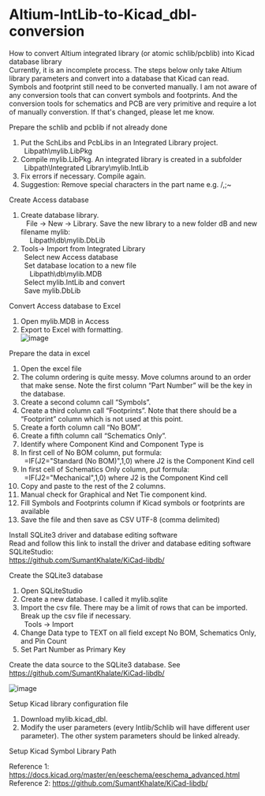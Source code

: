 # Altium-IntLib-to-Kicad_dbl-conversion
How to convert Altium integrated library (or atomic schlib/pcblib) into Kicad database library  
Currently, it is an incomplete process.  The steps below only take Altium library parameters and convert into a database that Kicad can read.  Symbols and footprint still need to be converted manually.  I am not aware of any conversion tools that can convert symbols and footprints.  And the conversion tools for schematics and PCB are very primitive and require a lot of manually converstion.  If that's changed, please let me know.  

Prepare the schlib and pcblib if not already done  
1. Put the SchLibs and PcbLibs in an Integrated Library project.  
 &ensp;Libpath\mylib.LibPkg
2. Compile mylib.LibPkg.  An integrated library is created in a subfolder  
 &ensp;Libpath\Integrated Library\mylib.IntLib
3. Fix errors if necessary.  Compile again.
4. Suggestion: Remove special characters in the part name e.g. \/,;~

Create Access database
1. Create database library.  
	 &ensp; File -> New -> Library.  Save the new library to a new folder dB and new filename mylib:  
 &ensp; &ensp;Libpath\db\mylib.DbLib  
2. Tools-> Import from Integrated Library  
	 &ensp;Select new Access database  
	 &ensp;Set database location to a new file  
 &ensp; &ensp;Libpath\db\mylib.MDB  
	 &ensp;Select mylib.IntLib and convert  
	 &ensp;Save mylib.DbLib  

Convert Access database to Excel  
1. Open mylib.MDB in Access  
2. Export to Excel with formatting.  
 ![image](https://github.com/mryokai/Altium-IntLib-to-Kicad_dbl-conversion/assets/136013177/d7918847-3525-4fb5-b37b-a4015e1dc836)


Prepare the data in excel  
1. Open the excel file  
2. The column ordering is quite messy.  Move columns around to an order that make sense.  Note the first column “Part Number” will be the key in the database.  
3. Create a second column call “Symbols”.  
4. Create a third column call “Footprints”. Note that there should be a “Footprint” column which is not used at this point.  
5. Create a forth column call “No BOM”.  
6. Create a fifth column call “Schematics Only”.  
7. Identify where Component Kind and Component Type is  
8. In first cell of No BOM column, put formula:  
	 &ensp;=IF(J2="Standard (No BOM)",1,0)	where J2 is the Component Kind cell  
9. In first cell of Schematics Only column, put formula:  
   &ensp;=IF(J2="Mechanical",1,0) 		where J2 is the Component Kind cell  
10. Copy and paste to the rest of the 2 columns.  
11. Manual check for Graphical and Net Tie component kind.  
12. Fill Symbols and Footprints column if Kicad symbols or footprints are available  
13. Save the file and then save as CSV UTF-8 (comma delimited)  

Install SQLite3 driver and database editing software  
Read and follow this link to install the driver and database editing software SQLiteStudio:  
https://github.com/SumantKhalate/KiCad-libdb/  

Create the SQLite3 database  
1. Open SQLiteStudio  
2. Create a new database. I called it mylib.sqlite
3. Import the csv file.  There may be a limit of rows that can be imported.  Break up the csv file if necessary.  
	 &ensp;Tools -> Import  
4. Change Data type to TEXT on all field except No BOM, Schematics Only, and Pin Count  
5. Set Part Number as Primary Key  

Create the data source to the SQLite3 database.  See https://github.com/SumantKhalate/KiCad-libdb/  

![image](https://github.com/mryokai/Altium-IntLib-to-Kicad_dbl-conversion/assets/136013177/e146617c-0ebb-4f11-82c9-63adee28e114)


Setup Kicad library configuration file  
1. Download mylib.kicad_dbl.  
2. Modify the user parameters (every Intlib/Schlib will have different user parameter).  The other system parameters should be linked already.  

Setup Kicad Symbol Library Path  


Reference 1: https://docs.kicad.org/master/en/eeschema/eeschema_advanced.html  
Reference 2: https://github.com/SumantKhalate/KiCad-libdb/  


